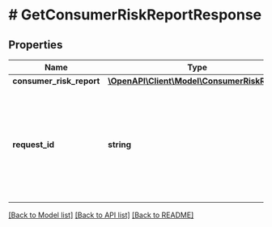 # # GetConsumerRiskReportResponse

## Properties

Name | Type | Description | Notes
------------ | ------------- | ------------- | -------------
**consumer_risk_report** | [**\OpenAPI\Client\Model\ConsumerRiskReport**](ConsumerRiskReport.md) |  |
**request_id** | **string** | An identifier that is exclusive to the request and can serve as a means for investigating and resolving issues. |

[[Back to Model list]](../../README.md#models) [[Back to API list]](../../README.md#endpoints) [[Back to README]](../../README.md)
